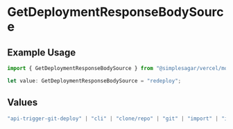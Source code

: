 # GetDeploymentResponseBodySource

## Example Usage

```typescript
import { GetDeploymentResponseBodySource } from "@simplesagar/vercel/models/getdeploymentop.js";

let value: GetDeploymentResponseBodySource = "redeploy";
```

## Values

```typescript
"api-trigger-git-deploy" | "cli" | "clone/repo" | "git" | "import" | "import/repo" | "redeploy"
```